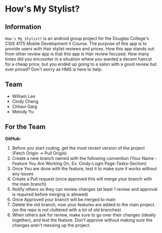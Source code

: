 # How's My Stylist?
## Information
`How's My Stylist?` is an android group project for the Douglas College's CSIS 4175 Mobile Development II Course. The purpose of this app is to provide users with Hair stylist reviews and prices. How this app stands out from other review app is that this app is Hair review focused. How many times did you encounter in a situation where you wanted a decent haircut for a cheap price, but you ended up going to a salon with a good review but over priced? Don't worry as HMS is here to help.

## Team
* William Lee
* Cindy Cheng
* Chhavi Garg
* Melody Yu

## For the Team
**GitHub:**
1. Before you start coding, get the most recent version of the project (Fetch Origin -> Pull Origin)
2. Create a new branch named with the following convention (Your Name - Feature You Are Working On, Ex: Cindy-Login Page-Tasks-Section)
3. Once You are done with the feature, test it to make sure it works without any issues
4. Create a Pull request (once approved this will merge your branch with the main branch)
5. Notify others so they can review changes (at least 1 review and approval is required before merging is allowed)
6. Once Approved your branch will be merged to main
7. Delete the old branch, now your features are added to the main project. (so the repo is not cluttered with a lot of old branches)
8. When others ask for review, make sure to go over their changes (ideally together), and test the feature. Don't approve without making sure the changes aren't messing up the project.
